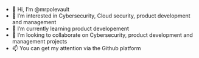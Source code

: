 - 👋 Hi, I’m @mrpolevault
- 👀 I’m interested in Cybersecurity, Cloud security, product development and management
- 🌱 I’m currently learning product developement
- 💞️ I’m looking to collaborate on Cybersecurity, product development and management projects
- 📫 You can get my attention via the Github platform

<!---
mrpolevault/mrpolevault is a ✨ special ✨ repository because its `README.md` (this file) appears on your GitHub profile.
You can click the Preview link to take a look at your changes.
--->
